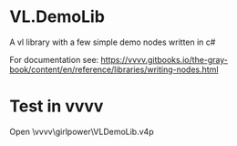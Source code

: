 # VL.DemoLib
A vl library with a few simple demo nodes written in c#

For documentation see: https://vvvv.gitbooks.io/the-gray-book/content/en/reference/libraries/writing-nodes.html

# Test in vvvv
Open \vvvv\girlpower\VLDemoLib.v4p
